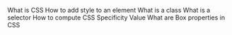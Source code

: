 What is CSS
How to add style to an element
What is a class
What is a selector
How to compute CSS Specificity Value
What are Box properties in CSS
